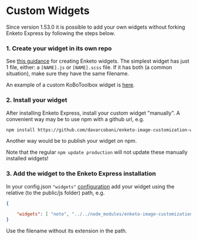 Custom Widgets
================

Since version 1.53.0 it is possible to add your own widgets without forking Enketo Express by following the steps below.

### 1. Create your widget in its own repo

See [this guidance](https://github.com/enketo/enketo-core#how-to-create-or-extend-widgets) for creating Enketo widgets. The simplest widget has just 1 file, either: a `[NAME].js` or `[NAME].scss` file. If it has both (a common situation), make sure they have the same filename.

An example of a custom KoBoToolbox widget is [here](https://github.com/davarcobani/enketo-image-customization-widget).

### 2. Install your widget

After installing Enketo Express, install your custom widget "manually". A convenient way may be to use npm with a github url, e.g.

```bash
npm install https://github.com/davarcobani/enketo-image-customization-widget.git
```

Another way would be to publish your widget on npm.

Note that the regular `npm update production` will not update these manually installed widgets!


### 3. Add the widget to the Enketo Express installation

In your config.json `"widgets"` [configuration](https://github.com/davarcobani/enketo-express/tree/master/config#widgets) add your widget using the relative (to the public/js folder) path, e.g.

```json
{
    
    "widgets": [ "note", "../../node_modules/enketo-image-customization-widget/image-customization"]
}
```

Use the filename without its extension in the path.
